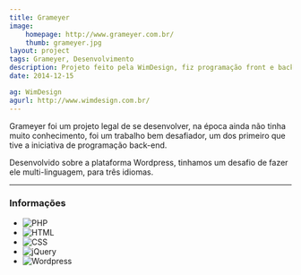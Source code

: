 ```yaml
---
title: Grameyer
image:
    homepage: http://www.grameyer.com.br/
    thumb: grameyer.jpg
layout: project
tags: Grameyer, Desenvolvimento
description: Projeto feito pela WimDesign, fiz programação front e back-end
date: 2014-12-15

ag: WimDesign
agurl: http://www.wimdesign.com.br/
---
```


Grameyer foi um projeto legal de se desenvolver, na época ainda não tinha muito conhecimento, foi um trabalho bem desafiador, um dos primeiro que tive a iniciativa de programação back-end.

Desenvolvido sobre a plataforma Wordpress, tinhamos um desafio de fazer ele multi-linguagem, para três idiomas.

---------

### Informações

- ![PHP](http://ipsumimage.appspot.com/128x128?b=f0f0f0&f=666&l=+PHP+)
- ![HTML](http://ipsumimage.appspot.com/128x128?b=f0f0f0&f=666&l=+HTML+)
- ![CSS](http://ipsumimage.appspot.com/128x128?b=f0f0f0&f=666&l=+CSS+)
- ![jQuery](http://ipsumimage.appspot.com/128x128?b=f0f0f0&f=666&l=+jQuery+)
- ![Wordpress](http://ipsumimage.appspot.com/128x128?b=f0f0f0&f=666&l=+Wordpress+)
